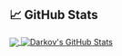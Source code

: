## &#x1f4c8; GitHub Stats

<a href="https://github.com/D4rkov/D4rkov">
  <img align="center" src="https://github-readme-stats.vercel.app/api/top-langs/?username=D4rkov&hide=java,html,tex&title_color=ffffff&text_color=c9cacc&icon_color=2bbc8a&bg_color=1d1f21&langs_count=3" />
</a>
<a href="https://github.com/D4rkov/D4rkov">
  <img align="center" src="https://github-readme-stats.vercel.app/api?username=D4rkov&show_icons=true&line_height=27&count_private=true&title_color=ffffff&text_color=c9cacc&icon_color=2bbc8a&bg_color=1d1f21" alt="Darkov's GitHub Stats" />
</a>
